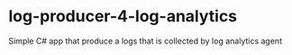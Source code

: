 # log-producer-4-log-analytics
Simple C# app that produce a logs that is collected by log analytics agent
